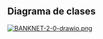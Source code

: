 ## Diagrama de clases


[![BANKNET-2-0-drawio.png](https://i.postimg.cc/0QfD4XBx/BANKNET-2-0-drawio.png)](https://postimg.cc/tZssZkbm)
